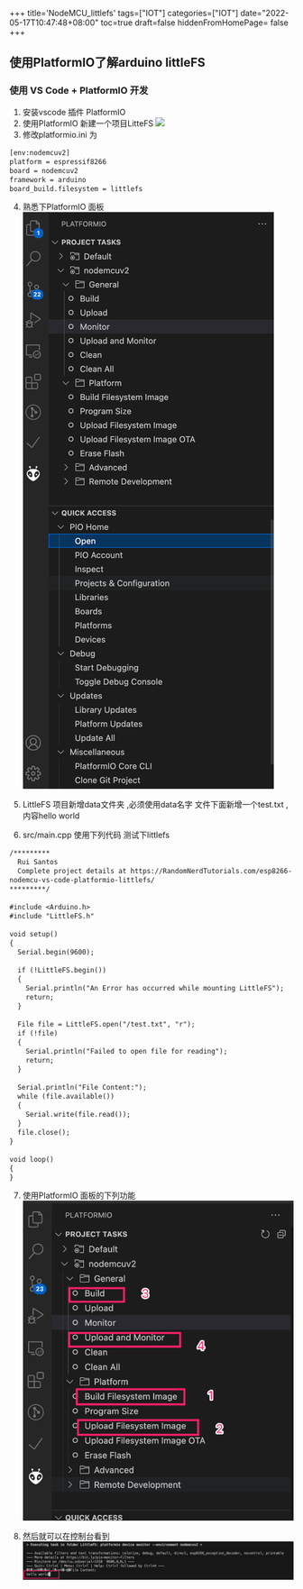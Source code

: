 +++
title='NodeMCU_littlefs'
tags=["IOT"]
categories=["IOT"]
date="2022-05-17T10:47:48+08:00"
toc=true
draft=false
hiddenFromHomePage= false
+++
## 使用PlatformIO了解arduino littleFS

### 使用  VS Code + PlatformIO 开发
1. 安装vscode 插件 PlatformIO 
2. 使用PlatformIO 新建一个项目LitteFS
![](./example-6/2022-05-17-10-37-57.png)
3. 修改platformio.ini 为
```
[env:nodemcuv2]
platform = espressif8266
board = nodemcuv2
framework = arduino
board_build.filesystem = littlefs
```
4. 熟悉下PlatformIO 面板
![](2022-05-17-10-40-10.png)

5. LittleFS 项目新增data文件夹 ,必须使用data名字
   文件下面新增一个test.txt ,内容hello world

6. src/main.cpp 使用下列代码 测试下littlefs
```
/*********
  Rui Santos
  Complete project details at https://RandomNerdTutorials.com/esp8266-nodemcu-vs-code-platformio-littlefs/
*********/

#include <Arduino.h>
#include "LittleFS.h"

void setup()
{
  Serial.begin(9600);

  if (!LittleFS.begin())
  {
    Serial.println("An Error has occurred while mounting LittleFS");
    return;
  }

  File file = LittleFS.open("/test.txt", "r");
  if (!file)
  {
    Serial.println("Failed to open file for reading");
    return;
  }

  Serial.println("File Content:");
  while (file.available())
  {
    Serial.write(file.read());
  }
  file.close();
}

void loop()
{
}

```

7. 使用PlatformIO 面板的下列功能
![](2022-05-17-10-44-03.png)

8. 然后就可以在控制台看到
![](2022-05-17-10-44-58.png)
